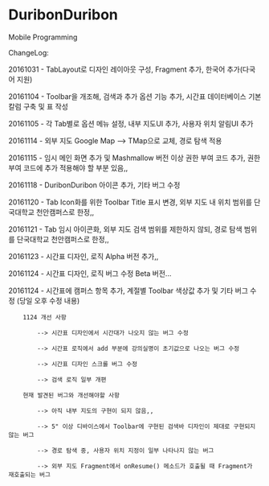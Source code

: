 # DuribonDuribon

Mobile Programming 

ChangeLog:

20161031 - TabLayout로 디자인 레이아웃 구성, Fragment 추가, 한국어 추가(다국어 지원)

20161104 - Toolbar을 개조해, 검색과 추가 옵션 기능 추가, 시간표 데이터베이스 기본 칼럼 구축 및 표 작성

20161105 - 각 Tab별로 옵션 메뉴 설정, 내부 지도UI 추가, 사용자 위치 알림UI 추가

20161114 - 외부 지도 Google Map --> TMap으로 교체, 경로 탐색 적용

20161115 - 임시 메인 화면 추가 및 Mashmallow 버전 이상 권한 부여 코드 추가, 권한 부여 코드에 추가 적용해야 할 부분 있음,,

20161118 - DuribonDuribon 아이콘 추가, 기타 버그 수정

20161120 - Tab Icon화를 위한 Toolbar Title 표시 변경, 외부 지도 내 위치 범위를 단국대학교 천안캠퍼스로 한정,,

20161121 - Tab 임시 아이콘화, 외부 지도 검색 범위를 제한하지 않되, 경로 탐색 범위를 단국대학교 천안캠퍼스로 한정,,

20161123 - 시간표 디자인, 로직 Alpha 버전 추가,, 

20161124 - 시간표 디자인, 로직 버그 수정 Beta 버전...

20161124 - 시간표에 캠퍼스 항목 추가, 계절별 Toolbar 색상값 추가 및 기타 버그 수정 (당일 오후 수정 내용)

        1124 개선 사항

            --> 시간표 디자인에서 시간대가 나오지 않는 버그 수정

            --> 시간표 로직에서 add 부분에 강의실명이 초기값으로 나오는 버그 수정

            --> 시간표 디자인 스크롤 버그 수정

            --> 검색 로직 일부 개편

        현재 발견된 버그와 개선해야할 사항

            --> 아직 내부 지도의 구현이 되지 않음,,

            --> 5" 이상 디바이스에서 Toolbar에 구현된 검색바 디자인이 제대로 구현되지 않는 버그 

            --> 경로 탐색 중, 사용자 위치 지정이 일부 나타나지 않는 버그

            --> 외부 지도 Fragment에서 onResume() 메소드가 호출될 때 Fragment가 재호출되는 버그
